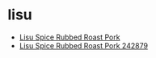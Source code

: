 # lisu

 * [Lisu Spice Rubbed Roast Pork](../../index/l/lisu-spice-rubbed-roast-pork-242879.json)
 * [Lisu Spice Rubbed Roast Pork 242879](../../index/l/lisu-spice-rubbed-roast-pork-242879.json)
